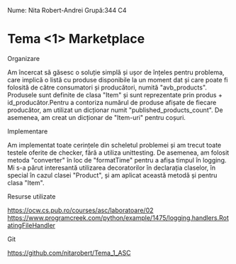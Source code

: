 Nume: Nita Robert-Andrei
Grupă:344 C4

# Tema <1> Marketplace

Organizare


Am încercat să găsesc o soluție simplă și ușor de înțeles
pentru problema, care implică o listă cu produse disponibile
la un moment dat și care poate fi folosită de către 
consumatori și producători, numită "avb_products". 
Produsele sunt definite de clasa "Item" și sunt reprezentate
prin produs + id_producător.Pentru a contoriza numărul de produse 
afișate de fiecare producător, am utilizat un dicționar numit
"published_products_count". 
De asemenea, am creat un dicționar de "Item-uri" pentru coșuri.


Implementare

Am implementat toate cerințele din scheletul problemei și am trecut toate 
testele oferite de checker, fără a utiliza unittesting. De asemenea, 
am folosit metoda "converter" în loc de "formatTime" 
pentru a afișa timpul în logging. Mi s-a părut 
interesantă utilizarea decoratorilor în declarația claselor,
în special în cazul clasei "Product", și am aplicat această
metodă și pentru clasa "Item".



Resurse utilizate

https://ocw.cs.pub.ro/courses/asc/laboratoare/02
https://www.programcreek.com/python/example/1475/logging.handlers.RotatingFileHandler

Git

https://github.com/nitarobert/Tema_1_ASC
